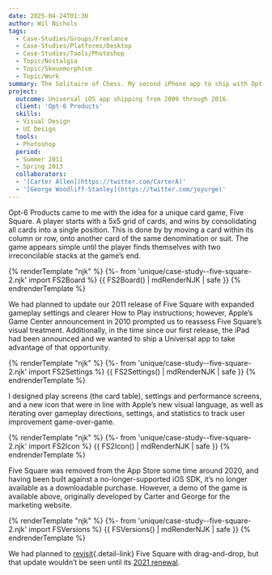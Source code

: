```yaml
---
date: 2025-04-24T01:30
author: Wil Nichols
tags:
  - Case-Studies/Groups/Freelance
  - Case-Studies/Platforms/Desktop
  - Case-Studies/Tools/Photoshop
  - Topic/Nostalgia
  - Topic/Skeuomorphism
  - Topic/Work
summary: The Solitaire of Chess. My second iPhone app to ship with Opt-6 Products in 2009, Five Square later received an overhaul in 2011 with a brand-new, shining UI.
project:
  outcome: Universal iOS app shipping from 2009 through 2016.
  client: 'Opt-6 Products'
  skills:
  - Visual Design
  - UI Design
  tools:
  - Photoshop
  period: 
  - Summer 2011 
  - Spring 2013
  collaborators: 
  - '[Carter Allen](https://twitter.com/CarterA)'
  - '[George Woodliff-Stanley](https://twitter.com/joyurge)'
---
```


Opt-6 Products came to me with the idea for a unique card game, Five Square. A player starts with a 5x5 grid of cards, and wins by consolidating all cards into a single position. This is done by by moving a card within its column or row, onto another card of the same denomination or suit. The game appears simple until the player finds themselves with two irreconcilable stacks at the game’s end.

{% renderTemplate "njk" %}
{%- from 'unique/case-study--five-square-2.njk' import FS2Board %}
{{ FS2Board() | mdRenderNJK | safe }}
{% endrenderTemplate %}

We had planned to update our 2011 release of Five Square with expanded gameplay settings and clearer How to Play instructions; however, Apple’s Game Center announcement in 2010 prompted us to reassess Five Square’s visual treatment. Additionally, in the time since our first release, the iPad had been announced and we wanted to ship a Universal app to take advantage of that opportunity.

{% renderTemplate "njk" %}
{%- from 'unique/case-study--five-square-2.njk' import FS2Settings %}
{{ FS2Settings() | mdRenderNJK | safe }}
{% endrenderTemplate %}

I designed play screens (the card table), settings and performance screens, and a new icon that were in line with Apple’s new visual language, as well as iterating over gameplay directions, settings, and statistics to track user improvement game-over-game.

{% renderTemplate "njk" %}
{%- from 'unique/case-study--five-square-2.njk' import FS2Icon %}
{{ FS2Icon() | mdRenderNJK | safe }}
{% endrenderTemplate %}

Five Square was removed from the App Store some time around 2020, and having been built against a no-longer-supported iOS SDK, it’s no longer available as a downloadable purchase. However, a demo of the game is available above, originally developed by Carter and George for the marketing website.

{% renderTemplate "njk" %}
{%- from 'unique/case-study--five-square-2.njk' import FSVersions %}
{{ FSVersions() | mdRenderNJK | safe }}
{% endrenderTemplate %}

We had planned to [revisit](#future){.detail-link} Five Square with drag-and-drop, but that update wouldn’t be seen until its [2021 renewal](/five-square-3/).

